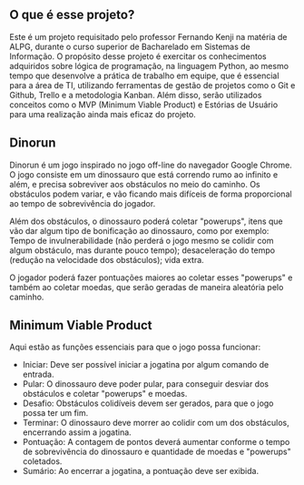 ## O que é esse projeto?
Este é um projeto requisitado pelo professor Fernando Kenji na matéria de ALPG, durante o curso superior de Bacharelado em Sistemas de Informação. O propósito desse projeto é exercitar os conhecimentos adquiridos sobre lógica de programação, na linguagem Python, ao mesmo tempo que desenvolve a prática de trabalho em equipe, que é essencial para a área de TI, utilizando ferramentas de gestão de projetos como o Git e Github, Trello e a metodologia Kanban. Além disso, serão utilizados conceitos como o MVP (Minimum Viable Product) e Estórias de Usuário para uma realização ainda mais eficaz do projeto.

## Dinorun
Dinorun é um jogo inspirado no jogo off-line do navegador Google Chrome. O jogo consiste em um dinossauro que está correndo rumo ao infinito e além, e precisa sobreviver aos obstáculos no meio do caminho. Os obstáculos podem variar, e vão ficando mais difíceis de forma proporcional ao tempo de sobrevivência do jogador. 

Além dos obstáculos, o dinossauro poderá coletar "powerups", itens que vão dar algum tipo de bonificação ao dinossauro, como por exemplo: Tempo de invulnerabilidade (não perderá o jogo mesmo se colidir com algum obstáculo, mas durante pouco tempo); desaceleração do tempo (redução na velocidade dos obstáculos); vida extra.

O jogador poderá fazer pontuações maiores ao coletar esses "powerups" e também ao coletar moedas, que serão geradas de maneira aleatória pelo caminho.

## Minimum Viable Product
Aqui estão as funções essenciais para que o jogo possa funcionar:
- Iniciar: Deve ser possível iniciar a jogatina por algum comando de entrada.
- Pular: O dinossauro deve poder pular, para conseguir desviar dos obstáculos e coletar "powerups" e moedas.
- Desafio: Obstáculos colidíveis devem ser gerados, para que o jogo possa ter um fim.
- Terminar: O dinossauro deve morrer ao colidir com um dos obstáculos, encerrando assim a jogatina.
- Pontuação: A contagem de pontos deverá aumentar conforme o tempo de sobrevivência do dinossauro e quantidade de moedas e "powerups" coletados.
- Sumário: Ao encerrar a jogatina, a pontuação deve ser exibida.



